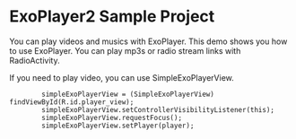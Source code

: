 # ExoPlayer2 Sample Project

You can play videos and musics with ExoPlayer. This demo shows you how to use ExoPlayer. You can play mp3s or radio stream links with RadioActivity.

If you need to play video, you can use SimpleExoPlayerView.

```
        simpleExoPlayerView = (SimpleExoPlayerView) findViewById(R.id.player_view);
        simpleExoPlayerView.setControllerVisibilityListener(this);
        simpleExoPlayerView.requestFocus();
        simpleExoPlayerView.setPlayer(player);
```

